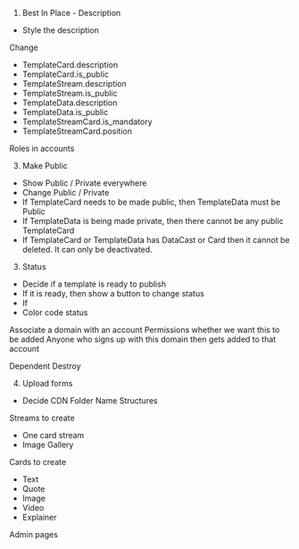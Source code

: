 1. Best In Place - Description
- Style the description

Change
- TemplateCard.description
- TemplateCard.is_public
- TemplateStream.description
- TemplateStream.is_public
- TemplateData.description
- TemplateData.is_public
- TemplateStreamCard.is_mandatory
- TemplateStreamCard.position

Roles in accounts

3. Make Public
- Show Public / Private everywhere
- Change Public / Private
- If TemplateCard needs to be made public, then TemplateData must be Public
- If TemplateData is being made private, then there cannot be any public TemplateCard
- If TemplateCard or TemplateData has DataCast or Card then it cannot be deleted. It can only be deactivated.

3. Status
- Decide if a template is ready to publish
- If it is ready, then show a button to change status
- If
- Color code status

Associate a domain with an account
Permissions whether we want this to be added
Anyone who signs up with this domain then gets added to that account

Dependent Destroy

4. Upload forms
- Decide CDN Folder Name Structures

Streams to create
- One card stream
- Image Gallery

Cards to create
- Text
- Quote
- Image
- Video
- Explainer

Admin pages